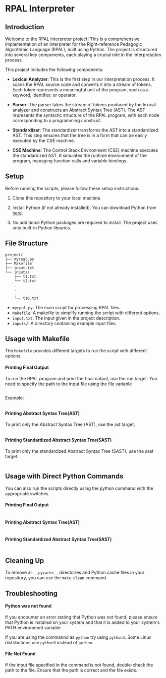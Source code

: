 # RPAL Interpreter

## Introduction

Welcome to the RPAL Interpreter project! This is a comprehensive implementation of an interpreter for the Right-reference Pedagogic Algorithmic Language (RPAL), built using Python. The project is structured into several key components, each playing a crucial role in the interpretation process.

This project includes the following components:

- **Lexical Analyzer**: This is the first step in our interpretation process. It scans the RPAL source code and converts it into a stream of tokens. Each token represents a meaningful unit of the program, such as a keyword, identifier, or operator.

- **Parser**: The parser takes the stream of tokens produced by the lexical analyzer and constructs an Abstract Syntax Tree (AST). The AST represents the syntactic structure of the RPAL program, with each node corresponding to a programming construct.

- **Standardizer**: The standardizer transforms the AST into a standardized AST. This step ensures that the tree is in a form that can be easily executed by the CSE machine.

- **CSE Machine**: The Control Stack Environment (CSE) machine executes the standardized AST. It simulates the runtime environment of the program, managing function calls and variable bindings.

## Setup

Before running the scripts, please follow these setup instructions:

1. Clone this repository to your local machine.

2. Install Python (if not already installed). You can download Python from [here](https://www.python.org/downloads/).

3. No additional Python packages are required to install. The project uses only built-in Python libraries.

## File Structure
```
project/
├── myrpal.py
├── Makefile
├── input.txt
└── inputs/
    ├── t1.txt
    └── t2.txt
    .
    .
    .
    └── t10.txt
```
- `myrpal.py`: The main script for processing RPAL files.    
- `Makefile`: A makefile to simplify running the script with different options.
- `input.txt`: The input given in the project description.
- `inputs/`: A directory containing example input files.

## Usage with Makefile

The `Makefile` provides different targets to run the script with different options. 

#### Printing Final Output
To run the RPAL program and print the final output, use the run target. You need to specify the path to the input file using the file variable

```make run file=path/to/your/input.txt
```
Example:
```make run file=inputs/t1.txt
```
#### Printing  Abstract Syntax Tree(AST)
To print only the Abstract Syntax Tree (AST), use the ast target.

```make ast file=path/to/your/input.txt
```
#### Printing Standardized Abstract Syntax Tree(SAST)
To print only the standardized Abstract Syntax Tree (SAST), use the sast target.

```make sast file=path/to/your/input.txt
```
## Usage with Direct Python Commands

You can also run the scripts directly using the python command with the appropriate switches.

#### Printing Final Output
```python myrpal.py path/to/your/input.txt
```
#### Printing Abstract Syntax Tree(AST)
```python myrpal.py path/to/your/input.txt -ast
```
#### Printing Standardized Abstract Syntax Tree(SAST)
```python myrpal.py path/to/your/input.txt -sast
```

## Cleaning Up
To remove all `__pycache__` directories and Python cache files in your repository, you can use the `make clean` command.

## Troubleshooting

#### Python was not found
If you encounter an error stating that Python was not found, please ensure that Python is installed on your system and that it is added to your system's PATH environment variable.

If you are using the commannd as `python` try using `python3`. Some Linux distributions use `python3` instead of `python`.

#### File Not Found
If the input file specified in the command is not found, double-check the path to the file. Ensure that the path is correct and the file exists.